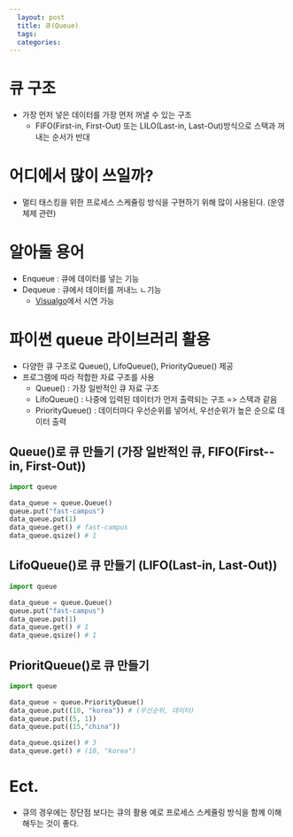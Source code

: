 ```yaml
---
  layout: post
  title: 큐(Queue)
  tags: 
  categories: 
---
```


# 큐 구조
- 가장 먼저 넣은 데이터를 가장 먼저 꺼낼 수 있는 구조
  - FIFO(First-in, First-Out) 또는 LILO(Last-in, Last-Out)방식으로 스택과 꺼내는 순서가 반대

# 어디에서 많이 쓰일까?
- 멀티 태스킹을 위한 프로세스 스케쥴링 방식을 구현하기 위해 많이 사용된다. (운영체제 관련)

# 알아둘 용어
- Enqueue : 큐에 데이터를 넣는 기능
- Dequeue : 큐에서 데이터를 꺼내느 ㄴ기능
  - [Visualgo](https://visualgo.net/en/list)에서 시연 가능

# 파이썬 queue 라이브러리 활용
- 다양한 큐 구조로 Queue(), LifoQueue(), PriorityQueue() 제공
- 프로그램에 따라 적합한 자료 구조를 사용
  - Queue() : 가장 일반적인 큐 자료 구조
  - LifoQueue() :  나중에 입력된 데이터가 먼저 출력되는 구조 => 스택과 같음
  - PriorityQueue() : 데이터마다 우선순위를 넣어서, 우선순위가 높은 순으로 데이터 출력

## Queue()로 큐 만들기 (가장 일반적인 큐, FIFO(First--in, First-Out))
```python
import queue

data_queue = queue.Queue()
queue.put("fast-campus")
data_queue.put(1)
data_queue.get() # fast-campus
data_queue.qsize() # 1
```

## LifoQueue()로 큐 만들기 (LIFO(Last-in, Last-Out))
```python
import queue

data_queue = queue.Queue()
queue.put("fast-campus")
data_queue.put(1)
data_queue.get() # 1
data_queue.qsize() # 1
```

## PrioritQueue()로 큐 만들기
```python
import queue

data_queue = queue.PriorityQueue()
data_queue.put((10, "korea")) # (우선순위, 데이터)
data_queue.put((5, 1))
data_queue.put((15,"china"))

data_queue.qsize() # 3
data_queue.get() # (10, "korea")
```
# Ect.
- 큐의 경우에는 장단점 보다는 큐의 활용 예로 프로세스 스케쥴링 방식을 함께 이해 해두는 것이 좋다.